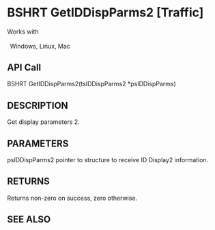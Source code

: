 # BSHRT GetIDDispParms2 [Traffic]

Works with <p class="s1" style="padding-top: 2pt;padding-left: 5pt;text-indent: 0pt;text-align: left;"><a name="bookmark58">&zwnj;</a>Windows, Linux, Mac<a name="bookmark59">&zwnj;</a></p>

## API Call
BSHRT GetIDDispParms2(tsIDDispParms2 *psIDDispParms)
## DESCRIPTION
Get display parameters 2.

## PARAMETERS
psIDDispParms2 pointer to structure to receive ID Display2 information.

## RETURNS
Returns non-zero on success, zero otherwise.

## SEE ALSO

